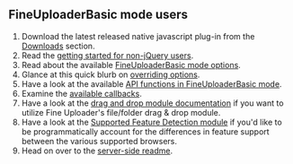 ## FineUploaderBasic mode users ##
1. Download the latest released native javascript plug-in from the [Downloads](http://fineuploader.com/downloads.html) section.
2. Read the [getting started for non-jQuery users](native-getting-started.md).
3. Read about the available [FineUploaderBasic mode options](options-fineuploaderbasic.md).
4. Glance at this quick blurb on [overriding options](options-overriding.md).
5. Have a look at the available [API functions in FineUploaderBasic mode](api-fineuploaderbasic.md).
6. Examine the [available callbacks](callbacks.md).
7. Have a look at the [drag and drop module documentation](drag-and-drop.md) if you want to utilize Fine Uploader's file/folder drag & drop module.
8. Have a look at the [Supported Feature Detection module](docs/feature-detection.md) if you'd like to be programmatically
account for the differences in feature support between the various supported browsers.
9. Head on over to the [server-side readme](server.md).

